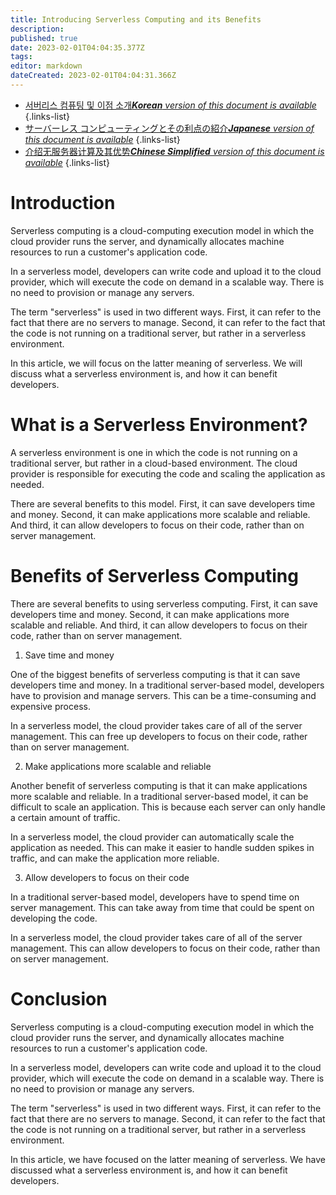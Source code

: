 ```yaml
---
title: Introducing Serverless Computing and its Benefits
description: 
published: true
date: 2023-02-01T04:04:35.377Z
tags: 
editor: markdown
dateCreated: 2023-02-01T04:04:31.366Z
---
```


- [서버리스 컴퓨팅 및 이점 소개***Korean** version of this document is available*](/ko/Knowledge-base/Common/introducing-serverless-computing-and-its-benefits)
{.links-list}
- [サーバーレス コンピューティングとその利点の紹介***Japanese** version of this document is available*](/ja/Knowledge-base/Common/introducing-serverless-computing-and-its-benefits)
{.links-list}
- [介绍无服务器计算及其优势***Chinese Simplified** version of this document is available*](/zh/Knowledge-base/Common/introducing-serverless-computing-and-its-benefits)
{.links-list}



# Introduction

Serverless computing is a cloud-computing execution model in which the cloud provider runs the server, and dynamically allocates machine resources to run a customer's application code. 

In a serverless model, developers can write code and upload it to the cloud provider, which will execute the code on demand in a scalable way. There is no need to provision or manage any servers.

The term "serverless" is used in two different ways. First, it can refer to the fact that there are no servers to manage. Second, it can refer to the fact that the code is not running on a traditional server, but rather in a serverless environment.

In this article, we will focus on the latter meaning of serverless. We will discuss what a serverless environment is, and how it can benefit developers.

# What is a Serverless Environment?

A serverless environment is one in which the code is not running on a traditional server, but rather in a cloud-based environment. The cloud provider is responsible for executing the code and scaling the application as needed.

There are several benefits to this model. First, it can save developers time and money. Second, it can make applications more scalable and reliable. And third, it can allow developers to focus on their code, rather than on server management.

# Benefits of Serverless Computing

There are several benefits to using serverless computing. First, it can save developers time and money. Second, it can make applications more scalable and reliable. And third, it can allow developers to focus on their code, rather than on server management.

1. Save time and money

One of the biggest benefits of serverless computing is that it can save developers time and money. In a traditional server-based model, developers have to provision and manage servers. This can be a time-consuming and expensive process.

In a serverless model, the cloud provider takes care of all of the server management. This can free up developers to focus on their code, rather than on server management.

2. Make applications more scalable and reliable

Another benefit of serverless computing is that it can make applications more scalable and reliable. In a traditional server-based model, it can be difficult to scale an application. This is because each server can only handle a certain amount of traffic.

In a serverless model, the cloud provider can automatically scale the application as needed. This can make it easier to handle sudden spikes in traffic, and can make the application more reliable.

3. Allow developers to focus on their code

In a traditional server-based model, developers have to spend time on server management. This can take away from time that could be spent on developing the code.

In a serverless model, the cloud provider takes care of all of the server management. This can allow developers to focus on their code, rather than on server management.

# Conclusion

Serverless computing is a cloud-computing execution model in which the cloud provider runs the server, and dynamically allocates machine resources to run a customer's application code. 

In a serverless model, developers can write code and upload it to the cloud provider, which will execute the code on demand in a scalable way. There is no need to provision or manage any servers.

The term "serverless" is used in two different ways. First, it can refer to the fact that there are no servers to manage. Second, it can refer to the fact that the code is not running on a traditional server, but rather in a serverless environment.

In this article, we have focused on the latter meaning of serverless. We have discussed what a serverless environment is, and how it can benefit developers.